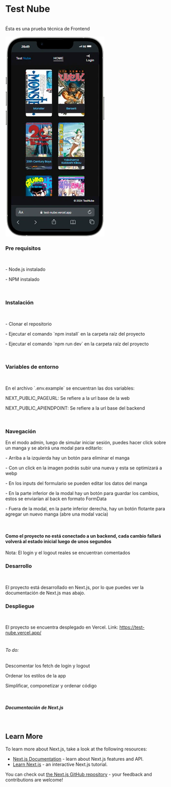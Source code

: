 <h1>Test Nube</h1>
<br/>
<span>Ésta es una prueba técnica de Frontend</span>
<br/>
<br/>

<img src="./test-nube/public/mobile.webp" />


<h3>Pre requisitos</h3>
<br/>

<p>- Node.js instalado</p>
<p>- NPM instalado</p>
<br/>

<h3>Instalación</h3>
<br/>

<p>- Clonar el repositorio</p>
<p>- Ejecutar el comando `npm install` en la carpeta raíz del proyecto</p>
<p>- Ejecutar el comando `npm run dev` en la carpeta raíz del proyecto</p>
<br/>

<h3>Variables de entorno </h3>
<br/>
<p>En el archivo `.env.example` se encuentran las dos variables:</p>
<p>NEXT_PUBLIC_PAGEURL: Se refiere a la url base de la web</p>
<p>NEXT_PUBLIC_APIENDPOINT: Se refiere a la url base del backend</p>
<br/>

<h3>Navegación</h3>
<p>En el modo admin, luego de simular iniciar sesión, puedes hacer click sobre un manga y se abrirá una modal para editarlo:</p>
<p>- Arriba a la izquierda hay un botón para eliminar el manga</p>
<p>- Con un click en la imagen podrás subir una nueva y esta se optimizará a webp</p>
<p>- En los inputs del formulario se pueden editar los datos del manga</p>
<p>- En la parte inferior de la modal hay un botón para guardar los cambios, estos se enviarían al back en formato FormData</p>
<p>- Fuera de la modal, en la parte inferior derecha, hay un botón flotante para agregar un nuevo manga (abre una modal vacía)</p>
<br/>

<h4>Como el proyecto no está conectado a un backend, cada cambio fallará volverá al estado inicial luego de unos segundos</h4>
<span>Nota: El login y el logout reales se encuentran comentados</span>
<br/>

<h3>Desarrollo</h3>
<br/>

El proyecto está desarrollado en Next.js, por lo que puedes ver la documentación de Next.js mas abajo.
<br/>

<h3>Despliegue</h3>
<br/>

El proyecto se encuentra desplegado en Vercel.
Link: https://test-nube.vercel.app/
<br/>
<br/>
<h6>To do:</h6>
<p>Descomentar los fetch de login y logout</p>
<p>Ordenar los estilos de la app</p>
<p>Simplificar, componetizar y ordenar código</p>
<br/>
<h5>Documentación de Next.js</h5>
<br/>

## Learn More

To learn more about Next.js, take a look at the following resources:

- [Next.js Documentation](https://nextjs.org/docs) - learn about Next.js features and API.
- [Learn Next.js](https://nextjs.org/learn) - an interactive Next.js tutorial.

You can check out [the Next.js GitHub repository](https://github.com/vercel/next.js) - your feedback and contributions are welcome!
